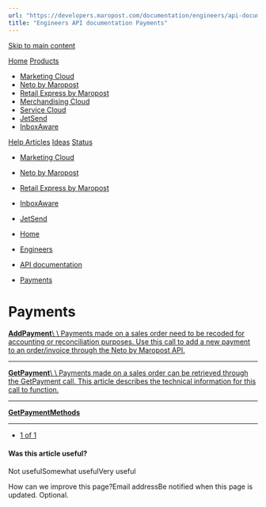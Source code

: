 ```yaml
---
url: "https://developers.maropost.com/documentation/engineers/api-documentation/payments"
title: "Engineers API documentation Payments"
---
```


[Skip to main content](https://developers.maropost.com/documentation/engineers/api-documentation/payments#main-content)

[Home](https://developers.maropost.com/) [Products](https://developers.maropost.com/documentation/engineers/api-documentation/payments)

- [Marketing Cloud](https://galaxy.maropost.com/categories/marketing-cloud)
- [Neto by Maropost](https://galaxy.maropost.com/categories/neto-by-maropost)
- [Retail Express by Maropost](https://galaxy.maropost.com/categories/retail-express)
- [Merchandising Cloud](https://galaxy.maropost.com/categories/merchandising-cloud)
- [Service Cloud](https://galaxy.maropost.com/categories/service-cloud)
- [JetSend](https://galaxy.maropost.com/categories/jetsend)
- [InboxAware](https://galaxy.maropost.com/categories/inboxaware)

[Help Articles](https://galaxy.maropost.com/kb/neto-by-maropost) [Ideas](https://galaxy.maropost.com/categories/neto-by-maropost-ideas) [Status](https://developers.maropost.com/documentation/engineers/api-documentation/payments)
- [Marketing Cloud](https://status.maropost.com/)
- [Neto by Maropost](https://status.netohq.com/)
- [Retail Express by Maropost](https://status-retailcloud.maropost.com/)
- [InboxAware](https://status.inboxaware.com/)
- [JetSend](https://status.jetsend.com/)

- [Home](https://developers.maropost.com/)
- [Engineers](https://developers.maropost.com/documentation/engineers)
- [API documentation](https://developers.maropost.com/documentation/engineers/api-documentation)
- [Payments](https://developers.maropost.com/documentation/engineers/api-documentation/payments)

# Payments

[**AddPayment**\\
\\
Payments made on a sales order need to be recoded for accounting or reconciliation purposes. Use this call to add a new payment to an order/invoice through the Neto by Maropost API.](https://developers.maropost.com/documentation/engineers/api-documentation/payments/addpayment)

* * *

[**GetPayment**\\
\\
Payments made on a sales order can be retrieved through the GetPayment call. This article describes the technical information for this call to function.](https://developers.maropost.com/documentation/engineers/api-documentation/payments/getpayment)

* * *

[**GetPaymentMethods**](https://developers.maropost.com/documentation/engineers/api-documentation/payments/getpaymentmethods)

* * *

- [1 of 1](https://developers.maropost.com/documentation/engineers/api-documentation/payments?pgnum=1)

#### Was this article useful?

Not usefulSomewhat usefulVery useful

How can we improve this page?Email addressBe notified when this page is updated. Optional.
